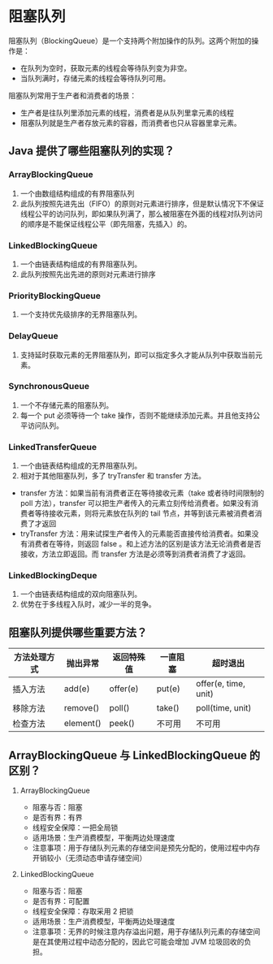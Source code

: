 # 阻塞队列
阻塞队列（BlockingQueue）是一个支持两个附加操作的队列。这两个附加的操作是：
+ 在队列为空时，获取元素的线程会等待队列变为非空。
+ 当队列满时，存储元素的线程会等待队列可用。

阻塞队列常用于生产者和消费者的场景：
+ 生产者是往队列里添加元素的线程，消费者是从队列里拿元素的线程
+ 阻塞队列就是生产者存放元素的容器，而消费者也只从容器里拿元素。


## Java 提供了哪些阻塞队列的实现？
### ArrayBlockingQueue
1. 一个由数组结构组成的有界阻塞队列
2. 此队列按照先进先出（FIFO）的原则对元素进行排序，但是默认情况下不保证线程公平的访问队列，即如果队列满了，那么被阻塞在外面的线程对队列访问的顺序是不能保证线程公平（即先阻塞，先插入）的。

### LinkedBlockingQueue
1. 一个由链表结构组成的有界阻塞队列。
2. 此队列按照先出先进的原则对元素进行排序
   
### PriorityBlockingQueue
1. 一个支持优先级排序的无界阻塞队列。

### DelayQueue
1. 支持延时获取元素的无界阻塞队列，即可以指定多久才能从队列中获取当前元素。

### SynchronousQueue
1. 一个不存储元素的阻塞队列。
2. 每一个 put 必须等待一个 take 操作，否则不能继续添加元素。并且他支持公平访问队列。

### LinkedTransferQueue
1. 一个由链表结构组成的无界阻塞队列。
2. 相对于其他阻塞队列，多了 tryTransfer 和 transfer 方法。
  + transfer 方法：如果当前有消费者正在等待接收元素（take 或者待时间限制的 poll 方法），transfer 可以把生产者传入的元素立刻传给消费者。如果没有消费者等待接收元素，则将元素放在队列的 tail 节点，并等到该元素被消费者消费了才返回
  + tryTransfer 方法：用来试探生产者传入的元素能否直接传给消费者。如果没有消费者在等待，则返回 false 。和上述方法的区别是该方法无论消费者是否接收，方法立即返回。而 transfer 方法是必须等到消费者消费了才返回。
  
### LinkedBlockingDeque
1. 一个由链表结构组成的双向阻塞队列。
2. 优势在于多线程入队时，减少一半的竞争。

## 阻塞队列提供哪些重要方法？

方法处理方式 | 抛出异常 | 返回特殊值 | 一直阻塞 | 超时退出
---|--- |---|---|---
插入方法 | add(e) | offer(e) | put(e)|offer(e, time, unit)
移除方法 | remove() | poll() | take()|poll(time, unit)
检查方法 | element() | peek() |不可用|不可用

## ArrayBlockingQueue 与 LinkedBlockingQueue 的区别？
1. ArrayBlockingQueue	
   + 阻塞与否：阻塞
   + 是否有界：有界
   + 线程安全保障：一把全局锁	
   + 适用场景：生产消费模型，平衡两边处理速度
   + 注意事项：用于存储队列元素的存储空间是预先分配的，使用过程中内存开销较小（无须动态申请存储空间）

2. LinkedBlockingQueue
   + 阻塞与否：阻塞
   + 是否有界：可配置
   + 线程安全保障：存取采用 2 把锁	
   + 适用场景：生产消费模型，平衡两边处理速度
   + 注意事项：无界的时候注意内存溢出问题，用于存储队列元素的存储空间是在其使用过程中动态分配的，因此它可能会增加 JVM 垃圾回收的负担。
   
